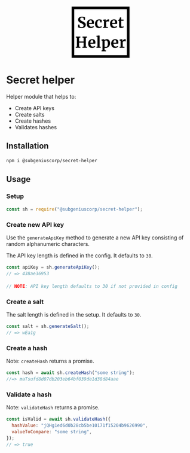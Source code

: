 <p align="center">
  <img src="./img/secret_helper.png">
</p>

# Secret helper

Helper module that helps to:

- Create API keys
- Create salts
- Create hashes
- Validates hashes

## Installation

```bash
npm i @subgeniuscorp/secret-helper
```

## Usage

### Setup

```javascript
const sh = require("@subgeniuscorp/secret-helper");
```

### Create new API key

Use the `generateApiKey` method to generate a new API key consisting of random alphanumeric characters.

The API key length is defined in the config. It defaults to `30`.

```javascript
const apiKey = sh.generateApiKey();
// => 438ae36953

// NOTE: API key length defaults to 30 if not provided in config
```

### Create a salt

The salt length is defined in the setup. It defaults to `30`.

```javascript
const salt = sh.generateSalt();
// => wEa1g
```

### Create a hash

Note: `createHash` returns a promise.

```javascript
const hash = await sh.createHash("some string");
//=> maTsufd8d07db203eb64bf039de1d38d84aae
```

### Validate a hash

Note: `validateHash` returns a promise.

```javascript
const isValid = await sh.validateHash({
  hashValue: "jQHg1ed6d0b28cb5be10171f15204b9626990",
  valueToCompare: "some string",
});
// => true
```
